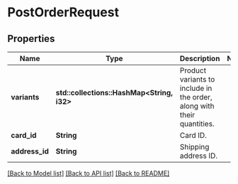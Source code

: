 # PostOrderRequest

## Properties

Name | Type | Description | Notes
------------ | ------------- | ------------- | -------------
**variants** | **std::collections::HashMap<String, i32>** | Product variants to include in the order, along with their quantities. | 
**card_id** | **String** | Card ID. | 
**address_id** | **String** | Shipping address ID. | 

[[Back to Model list]](../README.md#documentation-for-models) [[Back to API list]](../README.md#documentation-for-api-endpoints) [[Back to README]](../README.md)



